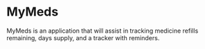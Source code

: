 # MyMeds

MyMeds is an application that will assist in tracking medicine refills remaining, days supply, and a tracker with reminders. 
